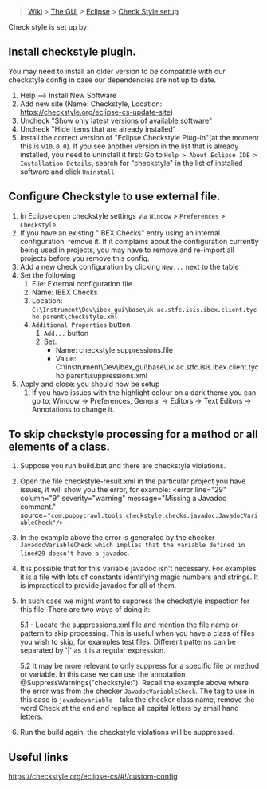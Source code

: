 > [Wiki](Home) > [The GUI](The-GUI) > [Eclipse](GUI-Eclipse) > [Check Style setup](Checkstyle-setup)

Check style is set up by:

## Install checkstyle plugin.
You may need to install an older version to be compatible with our checkstyle config in case our dependencies are not up to date. 
    
1. Help --> Install New Software
1. Add new site (Name: Checkstyle, Location: https://checkstyle.org/eclipse-cs-update-site)
1. Uncheck "Show only latest versions of available software"
1. Uncheck "Hide Items that are already installed"
1. Install the correct version of "Eclipse Checkstyle Plug-in"(at the moment this is v`10.0.0`). If you see another version in the list that is already installed, you need to uninstall it first: Go to `Help > About Eclipse IDE > Installation Details`, search for "checkstyle" in the list of installed software and click `Uninstall`

## Configure Checkstyle to use external file.

1. In Eclipse open checkstyle settings via `Window` > `Preferences` > `Checkstyle`
1. If you have an existing "IBEX Checks" entry using an internal configuration, remove it. If it complains about the configuration currently being used in projects, you may have to remove and re-import all projects before you remove this config.
1. Add a new check configuration by clicking `New...` next to the table
1. Set the following
    1. File: External configuration file
    1. Name: IBEX Checks
    1. Location: `C:\Instrument\Dev\ibex_gui\base\uk.ac.stfc.isis.ibex.client.tycho.parent\checkstyle.xml`
    1. `Additional Properties` button
        1. `Add...` button
        1. Set:
            - Name: checkstyle.suppressions.file
            - Value: C:\Instrument\Dev\ibex_gui\base\uk.ac.stfc.isis.ibex.client.tycho.parent\suppressions.xml
1. Apply and close: you should now be setup
    1. If you have issues with the highlight colour on a dark theme you can go to: Window -> Preferences, General -> Editors -> Text Editors -> Annotations to change it.

## To skip checkstyle processing for a method or all elements of a class.

1. Suppose you run build.bat and there are checkstyle violations.
2. Open the file checkstyle-result.xml in the particular project you have issues, it will show you the error, for example: <error line="29" column="9" severity="warning" message="Missing a Javadoc comment." source=`"com.puppycrawl.tools.checkstyle.checks.javadoc.JavadocVariableCheck"/>`
3. In the example above the error is generated by the checker `JavadocVariableCheck which implies that the variable defined in line#29 doesn't have a javadoc`.
4. It is possible that for this variable javadoc isn't necessary. For examples it is a file with lots of constants identifying magic numbers and strings. It is impractical to provide javadoc for all of them.
5. In such case we might want to suppress the checkstyle inspection for this file. There are two ways of doing it:

    5.1 - Locate the suppressions.xml file and mention the file name or pattern to skip processing. This is useful when you have a class of files you wish to skip, for examples test files. Different patterns can be separated by '|' as it is a regular expression.

    5.2 It may be more relevant to only suppress for a specific file or method or variable. In this case we can use the annotation @SuppressWarnings("checkstyle:<SOMETAGHERE>"). Recall the example above where the error was from the checker `JavadocVariableCheck`. The tag to use in this case is `javadocvariable` - take the checker class name, remove the word Check at the end and replace all capital letters by small hand letters.

6. Run the build again, the checkstyle violations will be suppressed.

## Useful links

https://checkstyle.org/eclipse-cs/#!/custom-config